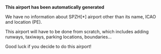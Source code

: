 **This airport has been automatically generated**

We have no information about SPZH[*] airport other than its name, ICAO and location (PE).

This airport will have to be done from scratch, which includes adding runways, taxiways, parking locations, boundaries...

Good luck if you decide to do this airport!
